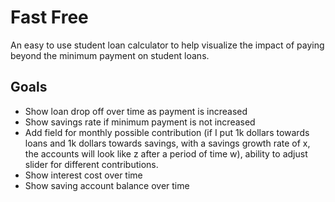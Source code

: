 # Fast Free

An easy to use student loan calculator to help visualize the impact of paying beyond the minimum payment on student loans.

## Goals

- Show loan drop off over time as payment is increased
- Show savings rate if minimum payment is not increased
- Add field for monthly possible contribution (if I put 1k dollars towards loans and 1k dollars towards savings, with a savings growth rate of x, the accounts will look like z after a period of time w), ability to adjust slider for different contributions.
- Show interest cost over time
- Show saving account balance over time
